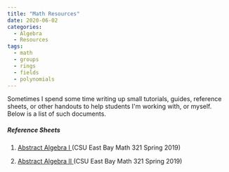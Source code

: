 ```yaml
---
title: "Math Resources"
date: 2020-06-02
categories:
  - Algebra
  - Resources
tags:
  - math
  - groups
  - rings
  - fields
  - polynomials
---
```


Sometimes I spend some time writing up small tutorials, guides, reference sheets, or other handouts to help students I'm working with, or myself. Below is a list of such documents.

##### Reference Sheets
1. <a href="https://github.com/elin35/elin35.github.io/blob/master/_pdfs/Algebra_I_Reference_Sheet.pdf"> Abstract Algebra I </a>             (CSU East Bay Math 321 Spring 2019)


2. <a href="https://drive.google.com/file/d/1e6OO0cNqpVGmsUAoCdCe8vpzfOFvKbhT/view?usp=sharing" target="_blank"> Abstract Algebra II </a>             (CSU East Bay Math 321 Spring 2019)
